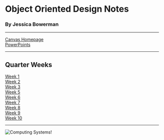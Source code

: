 # Object Oriented Design Notes
### By Jessica Bowerman
---

[Canvas Homepage](https://seattleu.instructure.com/courses/1605219) <br>
[PowerPoints](https://seattleu.instructure.com/courses/1605219/files/folder/PPT?)


---

## Quarter Weeks
[Week 1](w1.md) <br>
[Week 2](w2.md) <br>
[Week 3](w3.md) <br>
[Week 5](w5.md) <br>
[Week 6](w6.md) <br>
[Week 7](w7.md) <br>
[Week 8](w8.md) <br>
[Week 9](w9.md) <br>
[Week 10](w10.md) <br>

---

![Computing Systems!](https://www.davidseek.com/content/images/2021/02/ood.png)


